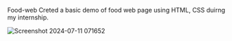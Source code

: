 F o o d - w e b 
Creted a basic demo of  food web page using HTML, CSS duirng my internship.

![Screenshot 2024-07-11 071652](https://github.com/Pallavi-Shtgr/food-order/assets/126679884/a5d4f323-35ed-4739-9bb0-adb19925b5db)


 
 
